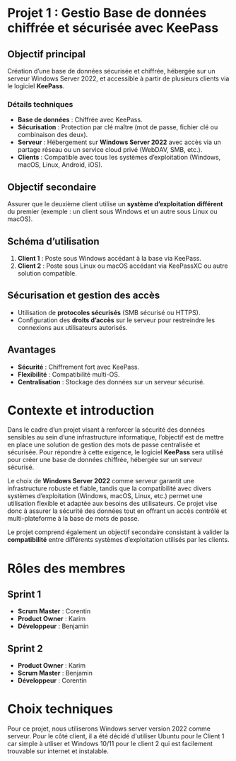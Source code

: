 # Projet 1 : Gestio Base de données chiffrée et sécurisée avec KeePass

## Objectif principal
Création d’une base de données sécurisée et chiffrée, hébergée sur un serveur Windows Server 2022, et accessible à partir de plusieurs clients via le logiciel **KeePass**.

### Détails techniques
- **Base de données** : Chiffrée avec KeePass.
- **Sécurisation** : Protection par clé maître (mot de passe, fichier clé ou combinaison des deux).
- **Serveur** : Hébergement sur **Windows Server 2022** avec accès via un partage réseau ou un service cloud privé (WebDAV, SMB, etc.).
- **Clients** : Compatible avec tous les systèmes d’exploitation (Windows, macOS, Linux, Android, iOS).

## Objectif secondaire
Assurer que le deuxième client utilise un **système d’exploitation différent** du premier (exemple : un client sous Windows et un autre sous Linux ou macOS).

## Schéma d’utilisation
1. **Client 1** : Poste sous Windows accédant à la base via KeePass.
2. **Client 2** : Poste sous Linux ou macOS accédant via KeePassXC ou autre solution compatible.

## Sécurisation et gestion des accès
- Utilisation de **protocoles sécurisés** (SMB sécurisé ou HTTPS).
- Configuration des **droits d’accès** sur le serveur pour restreindre les connexions aux utilisateurs autorisés.

## Avantages
- **Sécurité** : Chiffrement fort avec KeePass.
- **Flexibilité** : Compatibilité multi-OS.
- **Centralisation** : Stockage des données sur un serveur sécurisé.

# Contexte et introduction

Dans le cadre d’un projet visant à renforcer la sécurité des données sensibles au sein d’une infrastructure informatique, l’objectif est de mettre en place une solution de gestion des mots de passe centralisée et sécurisée. Pour répondre à cette exigence, le logiciel **KeePass** sera utilisé pour créer une base de données chiffrée, hébergée sur un serveur sécurisé.

Le choix de **Windows Server 2022** comme serveur garantit une infrastructure robuste et fiable, tandis que la compatibilité avec divers systèmes d’exploitation (Windows, macOS, Linux, etc.) permet une utilisation flexible et adaptée aux besoins des utilisateurs. Ce projet vise donc à assurer la sécurité des données tout en offrant un accès contrôlé et multi-plateforme à la base de mots de passe.

Le projet comprend également un objectif secondaire consistant à valider la **compatibilité** entre différents systèmes d’exploitation utilisés par les clients.

# Rôles des membres

## Sprint 1
- **Scrum Master** : Corentin
- **Product Owner** : Karim
- **Développeur** : Benjamin

## Sprint 2
- **Product Owner** : Karim
- **Scrum Master** : Benjamin
- **Développeur** : Corentin

# Choix techniques

Pour ce projet, nous utiliserons Windows server version 2022 comme serveur. Pour le côté client, il a été décidé d'utiliser Ubuntu pour le Client 1 car simple à utliser et Windows 10/11 pour le client 2 qui est facilement trouvable sur internet et instalable.
